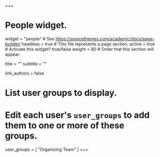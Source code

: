 +++
# People widget.
widget = "people"  # See https://sourcethemes.com/academic/docs/page-builder/
headless = true  # This file represents a page section.
active = true  # Activate this widget? true/false
weight = 80  # Order that this section will appear.

title = ""
subtitle = ""

link_authors = false

# List user groups to display.
#   Edit each user's `user_groups` to add them to one or more of these groups.
user_groups = [
               "Organizing Team"
               ]
+++
